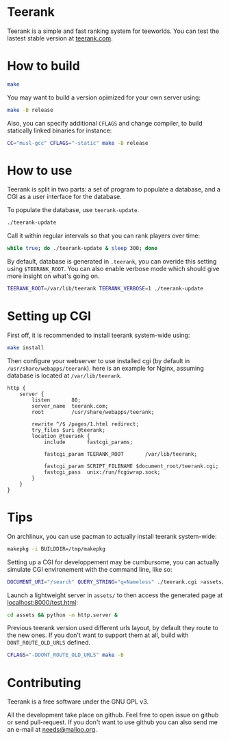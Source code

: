 Teerank
=======

Teerank is a simple and fast ranking system for teeworlds.  You can
test the lastest stable version at [teerank.com](http://teerank.com/).

How to build
============

```bash
make
```

You may want to build a version opimized for your own server using:

```bash
make -B release
```

Also, you can specify additional `CFLAGS` and change compiler, to build
statically linked binaries for instance:

```bash
CC="musl-gcc" CFLAGS="-static" make -B release
```

How to use
==========

Teerank is split in two parts: a set of program to populate a database,
and a CGI as a user interface for the database.

To populate the database, use `teerank-update`.

```bash
./teerank-update
```

Call it within regular intervals so that you can rank players over time:

```bash
while true; do ./teerank-update & sleep 300; done
```

By default, database is generated in `.teerank`, you can overide this
setting using `$TEERANK_ROOT`.  You can also enable verbose mode which
should give more insight on what's going on.

```bash
TEERANK_ROOT=/var/lib/teerank TEERANK_VERBOSE=1 ./teerank-update
```

Setting up CGI
==============

First off, it is recommended to install teerank system-wide using:

```bash
make install
```

Then configure your webserver to use installed cgi (by default in
`/usr/share/webapps/teerank`).  here is an example for Nginx, assuming
database is located at `/var/lib/teerank`.

```
http {
	server {
		listen       80;
		server_name  teerank.com;
		root         /usr/share/webapps/teerank;

		rewrite ^/$ /pages/1.html redirect;
		try_files $uri @teerank;
		location @teerank {
			include       fastcgi_params;

			fastcgi_param TEERANK_ROOT       /var/lib/teerank;

			fastcgi_param SCRIPT_FILENAME $document_root/teerank.cgi;
			fastcgi_pass  unix:/run/fcgiwrap.sock;
		}
	}
}
```

Tips
====

On archlinux, you can use pacman to actually install teerank
system-wide:

```bash
makepkg -i BUILDDIR=/tmp/makepkg
```

Setting up a CGI for developpement may be cumbursome, you can actually
simulate CGI environement with the command line, like so:

```bash
DOCUMENT_URI="/search" QUERY_STRING="q=Nameless" ./teerank.cgi >assets/test.html
```

Launch a lightweight server in `assets/` to then access the generated
page at [localhost:8000/test.html](http://localhost:8000/test.html):

```bash
cd assets && python -m http.server &
```

Previous teerank version used different urls layout, by default they
route to the new ones.  If you don't want to support them at all, build
with `DONT_ROUTE_OLD_URLS` defined.

```bash
CFLAGS="-DDONT_ROUTE_OLD_URLS" make -B
```

Contributing
============

Teerank is a free software under the GNU GPL v3.

All the development take place on github.  Feel free to open issue on
github or send pull-request.  If you don't want to use github you can
also send me an e-mail at needs@mailoo.org.
